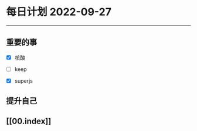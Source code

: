 
#  每日计划 2022-09-27
---
## 重要的事
- [x]  核酸
- [ ]  keep
- [x]  superjs



## 提升自己

  



## [[00.index]]










